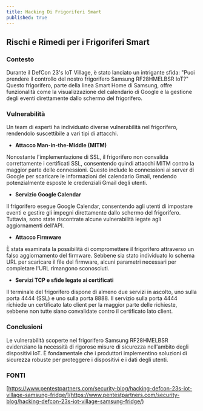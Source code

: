 ```yaml
---
title: Hacking Di Frigoriferi Smart
published: true
---
```

## Rischi e Rimedi per i Frigoriferi Smart

### Contesto

Durante il DefCon 23's IoT Village, è stato lanciato un intrigante sfida: "Puoi prendere il controllo del nostro frigorifero Samsung RF28HMELBSR IoT?" Questo frigorifero, parte della linea Smart Home di Samsung, offre funzionalità come la visualizzazione del calendario di Google e la gestione degli eventi direttamente dallo schermo del frigorifero.

### Vulnerabilità

Un team di esperti ha individuato diverse vulnerabilità nel frigorifero, rendendolo suscettibile a vari tipi di attacchi.

- **Attacco Man-in-the-Middle (MITM)**

Nonostante l'implementazione di SSL, il frigorifero non convalida correttamente i certificati SSL, consentendo quindi attacchi MITM contro la maggior parte delle connessioni. Questo include le connessioni ai server di Google per scaricare le informazioni del calendario Gmail, rendendo potenzialmente esposte le credenziali Gmail degli utenti.

- **Servizio Google Calendar**

Il frigorifero esegue Google Calendar, consentendo agli utenti di impostare eventi e gestire gli impegni direttamente dallo schermo del frigorifero. Tuttavia, sono state riscontrate alcune vulnerabilità legate agli aggiornamenti dell'API.

- **Attacco Firmware**

È stata esaminata la possibilità di compromettere il frigorifero attraverso un falso aggiornamento del firmware. Sebbene sia stato individuato lo schema URL per scaricare il file del firmware, alcuni parametri necessari per completare l'URL rimangono sconosciuti.

- **Servizi TCP e sfide legate ai certificati**

Il terminale del frigorifero dispone di almeno due servizi in ascolto, uno sulla porta 4444 (SSL) e uno sulla porta 8888. Il servizio sulla porta 4444 richiede un certificato lato client per la maggior parte delle richieste, sebbene non tutte siano convalidate contro il certificato lato client.

### Conclusioni

Le vulnerabilità scoperte nel frigorifero Samsung RF28HMELBSR evidenziano la necessità di rigorose misure di sicurezza nell'ambito degli dispositivi IoT. È fondamentale che i produttori implementino soluzioni di sicurezza robuste per proteggere i dispositivi e i dati degli utenti.

### FONTI

[https://www.pentestpartners.com/security-blog/hacking-defcon-23s-iot-village-samsung-fridge/](https://www.pentestpartners.com/security-blog/hacking-defcon-23s-iot-village-samsung-fridge/)
